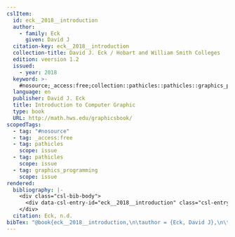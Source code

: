 ```yaml
---
cslItem:
  id: eck__2018__introduction
  author:
    - family: Eck
      given: David J
  citation-key: eck__2018__introduction
  collection-title: David J. Eck / Hobart and William Smith Colleges
  edition: veersion 1.2
  issued:
    - year: 2018
  keyword: >-
    #nosource;_access:free;collection::pathicles::pathicles::graphics_programming
  language: en
  publisher: David J. Eck
  title: Introduction to Computer Graphic
  type: book
  URL: http://math.hws.edu/graphicsbook/
scopedTags:
  - tag: "#nosource"
  - tag: _access:free
  - tag: pathicles
    scope: issue
  - tag: pathicles
    scope: issue
  - tag: graphics_programming
    scope: issue
rendered:
  bibliography: |-
    <div class="csl-bib-body">
      <div data-csl-entry-id="eck__2018__introduction" class="csl-entry">Eck, D. J. n.d.. <i>Introduction to Computer Graphic</i> (veersion 1.2). David J. Eck. http://math.hws.edu/graphicsbook/</div>
    </div>
  citation: Eck, n.d.
bibTex: "@book{eck__2018__introduction,\n\tauthor = {Eck, David J},\n\tseries = {David {J}. {Eck} / {Hobart} and {William} {Smith} {Colleges}},\n\tedition = {veersion 1.2},\n\tpublisher = {David J. Eck},\n\ttitle = {Introduction to {Computer} {Graphic}},\n}\n\n"
---
```

